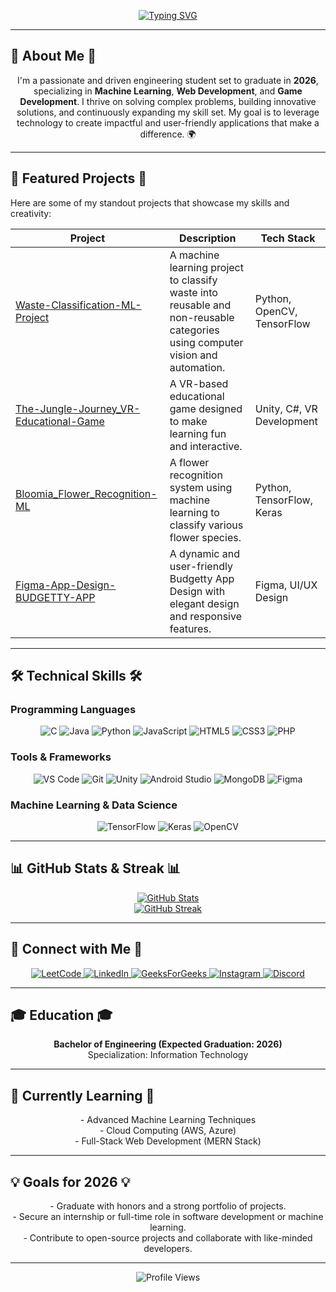 <p align="center">
  <a href="https://git.io/typing-svg">
    <img src="https://readme-typing-svg.demolab.com?font=Fira+Code&duration=4000&pause=1000&color=E6A709&center=true&vCenter=true&width=435&lines=Welcome+to+my+GitHub+Profile!;Hello%2C+I'm+Raja+Rajeswari+R.;Aspiring+Software+Engineer;ML+Enthusiast+%7C+Game+Developer" alt="Typing SVG" />
  </a>
</p>

---

## 🌟 **About Me** 🌟

<p align="center">
  I'm a passionate and driven engineering student set to graduate in <strong>2026</strong>, specializing in <strong>Machine Learning</strong>, <strong>Web Development</strong>, and <strong>Game Development</strong>. I thrive on solving complex problems, building innovative solutions, and continuously expanding my skill set. My goal is to leverage technology to create impactful and user-friendly applications that make a difference. 🌍
</p>

---

## 🚀 **Featured Projects** 🚀

Here are some of my standout projects that showcase my skills and creativity:

| **Project**                                                                                               | **Description**                                                                 | **Tech Stack**      |
|-----------------------------------------------------------------------------------------------------------|---------------------------------------------------------------------------------|---------------------|
| [Waste-Classification-ML-Project](https://github.com/RAJA-072/Waste-Classification-ML-Project)           | A machine learning project to classify waste into reusable and non-reusable categories using computer vision and automation. | Python, OpenCV, TensorFlow |
| [The-Jungle-Journey_VR-Educational-Game](https://github.com/RAJA-072/The-Jungle-Journey_VR-Educational-Game) | A VR-based educational game designed to make learning fun and interactive. | Unity, C#, VR Development |
| [Bloomia_Flower_Recognition-ML](https://github.com/RAJA-072/Bloomia_Flower_Recognition-ML)               | A flower recognition system using machine learning to classify various flower species. | Python, TensorFlow, Keras |
| [Figma-App-Design-BUDGETTY-APP](https://github.com/RAJA-072/Figma-App-Design-BUDGETTY-APP)               | A dynamic and user-friendly Budgetty App Design with elegant design and responsive features. | Figma, UI/UX Design |

---

## 🛠️ **Technical Skills** 🛠️

### **Programming Languages**
<div align="center">
  <img src="https://img.shields.io/badge/C-00599C?style=for-the-badge&logo=c&logoColor=white" alt="C" />
  <img src="https://img.shields.io/badge/Java-ED8B00?style=for-the-badge&logo=java&logoColor=white" alt="Java" />
  <img src="https://img.shields.io/badge/Python-3776AB?style=for-the-badge&logo=python&logoColor=white" alt="Python" />
  <img src="https://img.shields.io/badge/JavaScript-F7DF1E?style=for-the-badge&logo=javascript&logoColor=black" alt="JavaScript" />
  <img src="https://img.shields.io/badge/HTML5-E34F26?style=for-the-badge&logo=html5&logoColor=white" alt="HTML5" />
  <img src="https://img.shields.io/badge/CSS3-1572B6?style=for-the-badge&logo=css3&logoColor=white" alt="CSS3" />
  <img src="https://img.shields.io/badge/PHP-777BB4?style=for-the-badge&logo=php&logoColor=white" alt="PHP" />
</div>

### **Tools & Frameworks**
<div align="center">
  <img src="https://img.shields.io/badge/Visual_Studio_Code-007ACC?style=for-the-badge&logo=visual-studio-code&logoColor=white" alt="VS Code" />
  <img src="https://img.shields.io/badge/Git-F05032?style=for-the-badge&logo=git&logoColor=white" alt="Git" />
  <img src="https://img.shields.io/badge/Unity-000000?style=for-the-badge&logo=unity&logoColor=white" alt="Unity" />
  <img src="https://img.shields.io/badge/Android_Studio-3DDC84?style=for-the-badge&logo=android-studio&logoColor=white" alt="Android Studio" />
  <img src="https://img.shields.io/badge/MongoDB-4EA94B?style=for-the-badge&logo=mongodb&logoColor=white" alt="MongoDB" />
  <img src="https://img.shields.io/badge/Figma-F24E1E?style=for-the-badge&logo=figma&logoColor=white" alt="Figma" />
</div>

### **Machine Learning & Data Science**
<div align="center">
  <img src="https://img.shields.io/badge/TensorFlow-FF6F00?style=for-the-badge&logo=tensorflow&logoColor=white" alt="TensorFlow" />
  <img src="https://img.shields.io/badge/Keras-D00000?style=for-the-badge&logo=keras&logoColor=white" alt="Keras" />
  <img src="https://img.shields.io/badge/OpenCV-27338e?style=for-the-badge&logo=opencv&logoColor=white" alt="OpenCV" />
</div>

---

## 📊 **GitHub Stats & Streak** 📊

<p align="center">
  <a href="https://github.com/RAJA-072">
    <img src="https://github-readme-stats.vercel.app/api?username=RAJA-072&show_icons=true&theme=radical&hide_border=true" alt="GitHub Stats" />
  </a>
  <br />
  <a href="https://git.io/streak-stats">
    <img src="https://streak-stats.demolab.com?user=RAJA-072&theme=radical&hide_border=true" alt="GitHub Streak" />
  </a>
</p>

---

## 🔗 **Connect with Me** 🔗

<p align="center">
  <a href="https://leetcode.com/RAJA_RAJESWARI_2305/" target="blank">
    <img src="https://img.shields.io/badge/-LeetCode-FFA116?style=for-the-badge&logo=leetcode&logoColor=black" alt="LeetCode" />
  </a>
  <a href="https://www.linkedin.com/in/raja-rajeswari-r/" target="blank">
    <img src="https://img.shields.io/badge/-LinkedIn-0A66C2?style=for-the-badge&logo=linkedin&logoColor=white" alt="LinkedIn" />
  </a>
  <a href="https://www.geeksforgeeks.org/user/rajeswarird568/" target="blank">
    <img src="https://img.shields.io/badge/-GeeksForGeeks-2F8D46?style=for-the-badge&logo=geeksforgeeks&logoColor=white" alt="GeeksForGeeks" />
  </a>
  <a href="https://www.instagram.com/raja_raajeswari_r/" target="blank">
    <img src="https://img.shields.io/badge/-Instagram-E4405F?style=for-the-badge&logo=instagram&logoColor=white" alt="Instagram" />
  </a>
  <a href="https://discord.gg/AfmcrkGf" target="blank">
    <img src="https://img.shields.io/badge/-Discord-5865F2?style=for-the-badge&logo=discord&logoColor=white" alt="Discord" />
  </a>
</p>

---

## 🎓 **Education** 🎓

<p align="center">
  <strong>Bachelor of Engineering (Expected Graduation: 2026)</strong><br />
  Specialization: Information Technology <br />
</p>

---

## 🌱 **Currently Learning** 🌱

<p align="center">
  - Advanced Machine Learning Techniques<br />
  - Cloud Computing (AWS, Azure)<br />
  - Full-Stack Web Development (MERN Stack)
</p>

---

## 💡 **Goals for 2026** 💡

<p align="center">
  - Graduate with honors and a strong portfolio of projects.<br />
  - Secure an internship or full-time role in software development or machine learning.<br />
  - Contribute to open-source projects and collaborate with like-minded developers.
</p>

---

<p align="center">
  <img src="https://komarev.com/ghpvc/?username=RAJA-072&label=Profile%20Views&color=0e75b6&style=flat" alt="Profile Views" />
</p>
